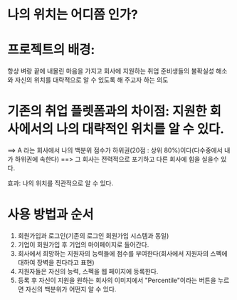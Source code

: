 # 나의 위치는 어디쯤 인가? 


# 프로젝트의 배경:
항상 벼랑 끝에 내몰린 마음을 가지고 회사에 지원하는 취업 준비생들의 불확실성 해소와 자신의 위치를 대략적으로 알 수 있도록 해 주고자 하는 의도 



# 기존의 취업 플렛폼과의 차이점: 지원한 회사에서의 나의 대략적인 위치를 알 수 있다.
==> A 라는 회사에서 나의 백분위 점수가 하위권(20점 : 상위 80%)이다(다수중에서 내가 하위권에 속한다) ==> 그 회사는 전력적으로 포기하고 다른 회사에 힘을 실을수 있다.

효과: 나의 위치를 직관적으로 알 수 있다.




# 사용 방법과 순서 
1. 회원가입과 로그인(기존의 로그인 회원가입 시스템과 동일)
2. 기업이 회원가입 후 기업의 마이페이지로 들어간다.
3. 회사에서 희망하는 지원자의 능력들에 점수를 부여한다(회사에서 지원자의 스펙에 대하여 장벽을 친다라고 표현)
4. 지원자들은 자신의 능력, 스펙을 웹 페이지에 등록한다.
5. 등록 후 자신이 지원을 원하는 회사의 이미지에서 "Percentile"이라는 버튼을 누르면 자신의 백분위가 어떤지 알 수 있다.



